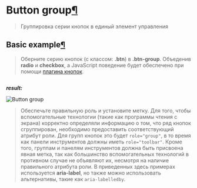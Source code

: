 # Button group[¶](https://getbootstrap.com/docs/4.3/components/button-group/)

> Группировка серии кнопок в единый элемент управления

## Basic example[¶](https://getbootstrap.com/docs/4.3/components/button-group/#basic-example)

> Оберните серию кнопок (с классом: **.btn**) в **.btn-group**.
Объеденив **radio** и **checkbox**, а JavaScript поведение будет обеспечено при помощи [плагина кнопок](https://getbootstrap.com/docs/4.3/components/buttons/#button-plugin).

```cshtml

```

***result:***

![Button group](../../../../demo/btn-group-basic-example-demo.jpg)

> Обеспечьте правильную роль и установите метку.
Для того, чтобы вспомогательные технологии (такие как программы чтения с экрана) корректно определяли информацию о том, что ряд кнопок сгруппирован, необходимо предоставить соответствующий атрибут роли. Для групп кнопок это будет `role="group"`, в то время как панели инструментов должны иметь `role="toolbar"`.
Кроме того, группам и панелям инструментов должна быть присвоена явная метка, так как большинство вспомогательных технологий в противном случае не объявляют их, несмотря на наличие правильного атрибута роли. В приведенных здесь примерах используется **aria-label**, но также можно использовать альтернативы, такие как `aria-labelledby`.
